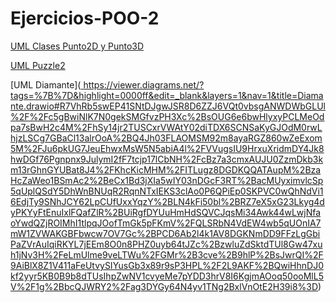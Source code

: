# Ejercicios-POO-2
[UML Clases Punto2D y Punto3D](https://viewer.diagrams.net/?tags=%7B%7D&highlight=0000ff&edit=_blank&layers=1&nav=1&title=punto2D.drawio#R7VlbU%2BIwFP41zLgPOE0DFR65uJcZdZjlYdd9cSKNbdY0YdIg4K%2FfE5rQq8KqqA%2FMMGPOl5PTc%2FnafmALj5LVN0Xm8aUMKW%2F5Xrhq4XHL9xHCffhjkHWGBLiXAZFioXXKgSl7pBb0LLpgIU1LjlpKrtm8DM6kEHSmSxhRSi7LbneSl686JxGtAdMZ4XX0Fwt1nKE9%2FyzHv1MWxe7KKLAFJ8Q520rSmIRyWYDweQuPlJQ6WyWrEeWmea4v2bmvT%2BxuE1NU6H0O%2FL3jl1cijjtXfyazHxyN8XDSDrIoD4QvbMGThdDSH9uc9do1Il2yhBMB1vBOCj21Ox7Ys5jx8IKs5cIkkmoyu3fWMJaKPYI%2F4bCFAIBtpe2csVfymJqTNqaiKfhMXHWoAl2SVcnxgqTaZSM5J%2FOU3W7yMwcToiImhlJrmVinZcw0nc7JzPgsgbomEZ24JG1XqNJ09WS70XaIwH4qE6rVGlzsgTM7dst75GiwzFmE%2BhaLiwzCFiSWudE2dD5cWNj5%2Fsesz2qzbmfpDsyNwSXRLT%2FgZmghe4BlZJbtdcM%2BXL7gUqMKNE1vJq3kPR1JLhXgQmbcYZxXIMJZJMDk9M4cM11ncAMOLJywMDSRhymMi4noYuM27uTIT9s9A0k4Drma%2ByyGgxQiDOeSCb3pZncIH%2BjvyDvttrqQ6whslNvwMe5Kj6SA9AnbzJoCuZbUEGyopCaa3G6p%2FxY8evrGrJPLsgnvSaaDcalX41LLh2q9mxsmmL65OSnTapSlvkW%2BHDnz7pwJPpoz%2FSc4Az1LOQxFipOQ1HljlMPAsab2fHK0g84D68DDg4daQBLTVOsANFPHJ9cnYWF%2FTxZ2DsVC1GmgYYUGVIQDox3zSYckjWloe1Nok5ILEW42TE%2FpiunfZn3qdbG1rwt741XRWBeMCVUM6qPKYQJqzUL1z7oOuC7u5sE21rpoVcNlFdKwpnX3mSW0Ri7UjO5%2BHYC0i%2Bhz8XrN3CiQodvABYcpyolmD%2BUamghirzAxd0%2BuyPxeRZIFFY5lZdpTRSVdCYRxJRCqBMr6UAu04eu27FdQ2GtW7fio2l%2Br2jtVjjTJ9l6TbO8e7IGFGnX7Y%2BlFeXyPvfl7DHnNTHlGgjcR42ByCvk7NDgsd8jwDHk8CvOPpVKTMn9fKuE9pPlzytzaFSbtI9aPav1TU7NJrjdRsyql3o6a3QPKdSey0annBUWR3QYFj%2FsvUdruK4CJ4KHid4DTfuDs%2Fb8HvFS4O4m4U7k7dbFTumevm4%2FS7m1U1dwvFe%2FtqsJ7M%2FEOZv5rfuae%2F08En%2F8D)

[UML Puzzle2](https://viewer.diagrams.net/?tags=%7B%7D&highlight=0000ff&edit=_blank&layers=1&nav=1&title=Puzzle2.drawio#R7VhLc5swEP41nmkP9vAwGI4Gp80hmXHr6SQ9dRSQQROBHCG%2F8uu7AmFedu24cXIx4%2FGwn3ZX0u7HaqFn%2BsnmO0eL%2BJ6FmPYMLdz0zEnPMBzXhn8JbAvA0rUCiDgJC0ivgBl5xQos1ZYkxFlDUTBGBVk0wYClKQ5EA0Ocs3VTbc5oc9YFinAHmAWIdtEHEopYbcsYVfgtJlFczqzbbjGSoFJZ7SSLUcjWNci86Zk%2BZ0wUd8nGx1TGroxLYfftwOhuYRyn4hSDHyN%2F%2FvCy%2BtXvvywnf6amc4udvvKyQnSpNuyhDKsFi20ZhWxNEopSkLw5S8VMjWggBzGh4R3asqVcRSZQ8FxKXsw4eQV9RGFIBwCGuVBJNrWGxkxaKp8cZ6AzLbemt6B7tGko3qFMlKthlKJFRp7y9UnDBPGIpB4TgiVKaR0TgWcLFEidNdBWLkQk5SJVSDAXeHMw1voug8B8zBIs%2BBZUlIGtcq5Ir5ccWFcU0ocKi%2Bv0sRSIFG2jnesqs3CjkvuGRBudRPdRzxznaeY9w6YyXyFZwW0kb%2FtPnVGYt6awzyY4atPiFURY5LTg7Bn7jDIOeMoKohFKWxCiJEpBpHguzWSKCDyqYwUnJAylZy%2BD3JI0usvVJsMK%2BalCLSEG5nOaP5ExGGLw4C0YSUUeesuDHyTD1wZWz4K1%2BiDrlQw%2Fqc6Fz1JYPiI5MTAwcY0lGz3OBBLoafecvAfpDj%2FCXSYq6pknMu9ixLM6xOuwAKfhWJbqKtEhymIcqtDUosTZMg3zARlSvCHiEe772kDThwr4LQcHhpImm5ruZFsTppgT2CHmJZbCbh9zY9c1S6DwptujEqgc5tK2LrVdFhvFYeeEOS%2BjtRRa%2F8ggxxQJsmrOuS%2Btaoap5HxVuiCYrqNVl2kPG7XMMQZmy2nGljzAyk%2F9BGq51k0XYlu7Rk3PkMb6ZTdngaMjwqIzS07KXZTO56m5h6ceSYn48nVPqYOxcTVwtDKCuvc2df%2Bw%2BrWGfnANdU6soaNL1VC7w80JlJoVCtG1U%2FvPTs1wz23VjEtle%2FTWVu3adn1CybDfpe0yL0Ui5%2FOOsyvZPphs9olksy9FtvJjzaWbfMNtNPla0Zaf3eY7drPN1z62zVenetE9H3%2BUi%2F73mN5nvTZYzWPUbVHt5FcEreln2PJz9ksAiNWntkK9%2Bl5p3vwF)

[UML Diamante]([
](https://viewer.diagrams.net/?tags=%7B%7D&highlight=0000ff&edit=_blank&layers=1&nav=1&title=Diamante.drawio#R7VhRb5swEP41SNtDJgwJSR8D6ZZJ6VQt0vbsgANWDWbGLUl%2F%2Fc5gBwiNlK7N0gekSMGfvzPH3Xc%2BsOUG6e6bwHlyxyPCLMeOdpa7sBwH2c4M%2FhSy14jr2TUSCxrVWAtY02diTDX6SCNSaKyGJOdM0rwLhjzLSCg7GBaCl13alrOoA%2BQ4Jh03FLAOMSM92m8ayaRGZ860wZeExom5M%2FJu6pkUG7JeuEhwxMsW5N5abiA4l%2FVVugsIU9HrxuXridmDY4Jk8hwDGf76Pgnpnx9JulymI2fF7tcjp17lCbNH%2FcBz7a3cmxAUJU0ZzmDkb3km13rGhnGYUBat8J4%2FKhcKicMHM%2FITLugz8DGDKQQATAupM%2BzaHcZaWeo1BSmAc2%2BeCx1Bd3jXIa5wIY03nDGcF3RT%2BacMUyximvlcSp5qUplQSdY5DhWnBNUqR2RqnNTxIEKS3clAo0P6QPiEp0SKPVC0wQhNdVi16EdjTy9SNhJCY62LpCUfUxxYqzY%2BLN4kFi50bl%2BRZ7eX5xG23Lkyg4dyPKYyFtEnuIxlFQafZlR%2BUiRgfDYUuHmHdSQVCJqsMi34Awk44wLwjNfaoYwdQZjROIMhI1tlpqJOofTmGk5pFKmV%2FQLSRbN4VdEW4wb5qUOnIA7mW1ZVWAKGBFbwcw7OV7Gc%2BPCD6Ab2l4k1AV8DGKNmDD9FFzLgGbiPaZVrAuIqiRKYL7jEEm8O0n8PHZ0uyb64tJZc%2BzwluZdSktdTUl8Gw47xuh1jNv3H%2FeLmUlme9veLTWu%2FGMr%2B3cve%2B9hlP%2BsJwrQI%2F9AiBlX8Z1V411aFeUtvySIYusGb3x89r9sP3HPL%2F2L9AKF%2BQwiHhnDJ0kf2yyr5KB0B9b8dTUsIhpZwNV1cvyeMe7pYDD3hrV8I6KgjmAOoq50ooMlL5V%2F1g%2BbcQJWRY2%2Fag3DYGy64N4yv1TNg2BxlVnOtE2H39i8%3D)https://viewer.diagrams.net/?tags=%7B%7D&highlight=0000ff&edit=_blank&layers=1&nav=1&title=Diamante.drawio#R7VhRb5swEP41SNtDJgwJSR8D6ZZJ6VQt0vbsgANWDWbGLUl%2F%2Fc5gBwiNlK7N0gekSMGfvzPH3Xc%2BsOUG6e6bwHlyxyPCLMeOdpa7sBwH2c4M%2FhSy14jr2TUSCxrVWAtY02diTDX6SCNSaKyGJOdM0rwLhjzLSCg7GBaCl13alrOoA%2BQ4Jh03FLAOMSM92m8ayaRGZ860wZeExom5M%2FJu6pkUG7JeuEhwxMsW5N5abiA4l%2FVVugsIU9HrxuXridmDY4Jk8hwDGf76Pgnpnx9JulymI2fF7tcjp17lCbNH%2FcBz7a3cmxAUJU0ZzmDkb3km13rGhnGYUBat8J4%2FKhcKicMHM%2FITLugz8DGDKQQATAupM%2BzaHcZaWeo1BSmAc2%2BeCx1Bd3jXIa5wIY03nDGcF3RT%2BacMUyximvlcSp5qUplQSdY5DhWnBNUqR2RqnNTxIEKS3clAo0P6QPiEp0SKPVC0wQhNdVi16EdjTy9SNhJCY62LpCUfUxxYqzY%2BLN4kFi50bl%2BRZ7eX5xG23Lkyg4dyPKYyFtEnuIxlFQafZlR%2BUiRgfDYUuHmHdSQVCJqsMi34Awk44wLwjNfaoYwdQZjROIMhI1tlpqJOofTmGk5pFKmV%2FQLSRbN4VdEW4wb5qUOnIA7mW1ZVWAKGBFbwcw7OV7Gc%2BPCD6Ab2l4k1AV8DGKNmDD9FFzLgGbiPaZVrAuIqiRKYL7jEEm8O0n8PHZ0uyb64tJZc%2BzwluZdSktdTUl8Gw47xuh1jNv3H%2FeLmUlme9veLTWu%2FGMr%2B3cve%2B9hlP%2BsJwrQI%2F9AiBlX8Z1V411aFeUtvySIYusGb3x89r9sP3HPL%2F2L9AKF%2BQwiHhnDJ0kf2yyr5KB0B9b8dTUsIhpZwNV1cvyeMe7pYDD3hrV8I6KgjmAOoq50ooMlL5V%2F1g%2BbcQJWRY2%2Fag3DYGy64N4yv1TNg2BxlVnOtE2H39i8%3D)
